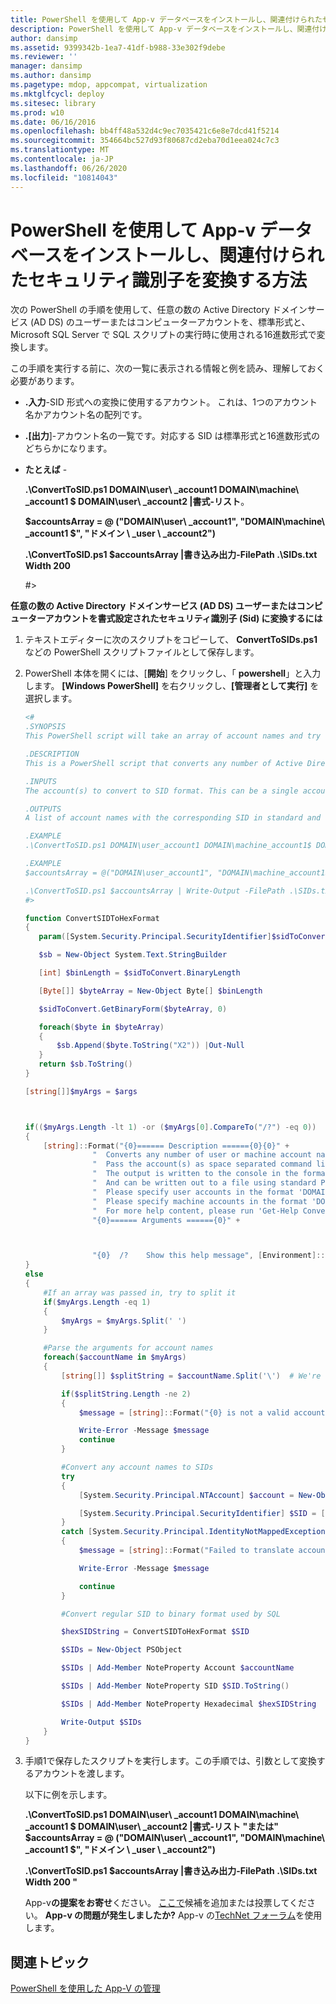 ```yaml
---
title: PowerShell を使用して App-v データベースをインストールし、関連付けられたセキュリティ識別子を変換する方法
description: PowerShell を使用して App-v データベースをインストールし、関連付けられたセキュリティ識別子を変換する方法
author: dansimp
ms.assetid: 9399342b-1ea7-41df-b988-33e302f9debe
ms.reviewer: ''
manager: dansimp
ms.author: dansimp
ms.pagetype: mdop, appcompat, virtualization
ms.mktglfcycl: deploy
ms.sitesec: library
ms.prod: w10
ms.date: 06/16/2016
ms.openlocfilehash: bb4ff48a532d4c9ec7035421c6e8e7dcd41f5214
ms.sourcegitcommit: 354664bc527d93f80687cd2eba70d1eea024c7c3
ms.translationtype: MT
ms.contentlocale: ja-JP
ms.lasthandoff: 06/26/2020
ms.locfileid: "10814043"
---
```

# PowerShell を使用して App-v データベースをインストールし、関連付けられたセキュリティ識別子を変換する方法


次の PowerShell の手順を使用して、任意の数の Active Directory ドメインサービス (AD DS) のユーザーまたはコンピューターアカウントを、標準形式と、Microsoft SQL Server で SQL スクリプトの実行時に使用される16進数形式で変換します。

この手順を実行する前に、次の一覧に表示される情報と例を読み、理解しておく必要があります。

-   **.入力**-SID 形式への変換に使用するアカウント。 これは、1つのアカウント名かアカウント名の配列です。

-   **.[出力**]-アカウント名の一覧です。対応する SID は標準形式と16進数形式のどちらかになります。

-   **たとえば** -

    **.\\ConvertToSID.ps1 DOMAIN\\user\ _account1 DOMAIN\\machine\ _account1 $ DOMAIN\\user\ _account2 |書式-リスト**。

    **$accountsArray = @ ("DOMAIN\\user\ _account1", "DOMAIN\\machine\ _account1 $", "ドメイン \ _user \ _account2")**

    **.\\ConvertToSID.ps1 $accountsArray |書き込み出力-FilePath .\\SIDs.txt Width 200**

    \#&gt;

**任意の数の Active Directory ドメインサービス (AD DS) ユーザーまたはコンピューターアカウントを書式設定されたセキュリティ識別子 (Sid) に変換するには**

1. テキストエディターに次のスクリプトをコピーして、 **ConvertToSIDs.ps1**などの PowerShell スクリプトファイルとして保存します。

2. PowerShell 本体を開くには、[**開始**] をクリックし、「 **powershell**」と入力します。 **[Windows PowerShell]** を右クリックし、**[管理者として実行]** を選択します。

   ```powershell
   <#
   .SYNOPSIS
   This PowerShell script will take an array of account names and try to convert each of them to the corresponding SID in standard and hexadecimal formats.

   .DESCRIPTION
   This is a PowerShell script that converts any number of Active Directory (AD) user or machine accounts into formatted Security Identifiers (SIDs) both in the standard format and in the hexadecimal format used by SQL server when running SQL scripts.

   .INPUTS
   The account(s) to convert to SID format. This can be a single account name or an array of account names. Please see examples below.

   .OUTPUTS
   A list of account names with the corresponding SID in standard and hexadecimal formats

   .EXAMPLE
   .\ConvertToSID.ps1 DOMAIN\user_account1 DOMAIN\machine_account1$ DOMAIN\user_account2 | Format-List

   .EXAMPLE
   $accountsArray = @("DOMAIN\user_account1", "DOMAIN\machine_account1$", "DOMAIN_user_account2")

   .\ConvertToSID.ps1 $accountsArray | Write-Output -FilePath .\SIDs.txt -Width 200
   #>

   function ConvertSIDToHexFormat
   {
      param([System.Security.Principal.SecurityIdentifier]$sidToConvert)

      $sb = New-Object System.Text.StringBuilder

      [int] $binLength = $sidToConvert.BinaryLength

      [Byte[]] $byteArray = New-Object Byte[] $binLength

      $sidToConvert.GetBinaryForm($byteArray, 0)

      foreach($byte in $byteArray)
      {
          $sb.Append($byte.ToString("X2")) |Out-Null
      }
      return $sb.ToString()
   }

   [string[]]$myArgs = $args



   if(($myArgs.Length -lt 1) -or ($myArgs[0].CompareTo("/?") -eq 0))
   {
       [string]::Format("{0}====== Description ======{0}{0}" +
                  "  Converts any number of user or machine account names to string and hexadecimal SIDs.{0}" +
                  "  Pass the account(s) as space separated command line parameters. (For example 'ConvertToSID.exe DOMAIN\\Account1 DOMAIN\\Account2 ...'){0}" +
                  "  The output is written to the console in the format 'Account name    SID as string   SID as hexadecimal'{0}" +
                  "  And can be written out to a file using standard PowerShell redirection{0}" +
                  "  Please specify user accounts in the format 'DOMAIN\username'{0}" +
                  "  Please specify machine accounts in the format 'DOMAIN\machinename$'{0}" +
                  "  For more help content, please run 'Get-Help ConvertToSID.ps1'{0}" +
                  "{0}====== Arguments ======{0}" +



                  "{0}  /?    Show this help message", [Environment]::NewLine)
   }
   else
   {
       #If an array was passed in, try to split it
       if($myArgs.Length -eq 1)
       {
           $myArgs = $myArgs.Split(' ')
       }

       #Parse the arguments for account names
       foreach($accountName in $myArgs)
       {
           [string[]] $splitString = $accountName.Split('\')  # We're looking for the format "DOMAIN\Account" so anything that does not match, we reject

           if($splitString.Length -ne 2)
           {
               $message = [string]::Format("{0} is not a valid account name. Expected format 'Domain\username' for user accounts or 'DOMAIN\machinename$' for machine accounts.", $accountName)

               Write-Error -Message $message
               continue
           }

           #Convert any account names to SIDs
           try
           {
               [System.Security.Principal.NTAccount] $account = New-Object System.Security.Principal.NTAccount($splitString[0], $splitString[1])

               [System.Security.Principal.SecurityIdentifier] $SID = [System.Security.Principal.SecurityIdentifier]($account.Translate([System.Security.Principal.SecurityIdentifier]))
           }
           catch [System.Security.Principal.IdentityNotMappedException]
           {
               $message = [string]::Format("Failed to translate account object '{0}' to a SID. Please verify that this is a valid user or machine account.", $account.ToString())

               Write-Error -Message $message

               continue
           }

           #Convert regular SID to binary format used by SQL

           $hexSIDString = ConvertSIDToHexFormat $SID

           $SIDs = New-Object PSObject

           $SIDs | Add-Member NoteProperty Account $accountName

           $SIDs | Add-Member NoteProperty SID $SID.ToString()

           $SIDs | Add-Member NoteProperty Hexadecimal $hexSIDString

           Write-Output $SIDs
       }
   }
   ```

3. 手順1で保存したスクリプトを実行します。この手順では、引数として変換するアカウントを渡します。

   以下に例を示します。

   **.\\ConvertToSID.ps1 DOMAIN\\user\ _account1 DOMAIN\\machine\ _account1 $ DOMAIN\\user\ _account2 |書式-リスト "または" $accountsArray = @ ("DOMAIN\\user\ _account1", "DOMAIN\\machine\ _account1 $", "ドメイン \ _user \ _account2")**

   **.\\ConvertToSID.ps1 $accountsArray |書き込み出力-FilePath .\\SIDs.txt Width 200 "**

   App-v**の提案をお寄せ**ください。 [ここで](http://appv.uservoice.com/forums/280448-microsoft-application-virtualization)候補を追加または投票してください。 **App-v の問題が発生しましたか?** App-v の[TechNet フォーラム](https://social.technet.microsoft.com/Forums/home?forum=mdopappv)を使用します。

## 関連トピック


[PowerShell を使用した App-V の管理](administering-app-v-by-using-powershell.md)

